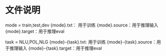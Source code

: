 # 文件说明
mode = train,test,dev
{mode}.txt：   用于训练
{mode}.source：用于推理输入
{mode}.target：用于推理eval


task = NLU,POL,NLG
{mode}-{task}.txt:    用于训练
{mode}-{task}.source：用于推理输入
{mode}-{task}.target：用于推理eval